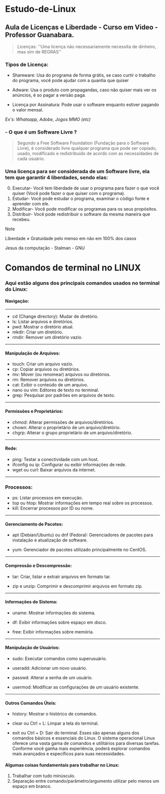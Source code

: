 # Estudo-de-Linux
 ## Aula de Licenças e Liberdade - Curso em Video - Professor Guanabara.

> Licenças: ''Uma licença não necessariamente necessita de dinheiro, mas sim de REGRAS''

### Tipos de Licença:

* Shareware: Usa do programa de forma grátis, se caso curtir o trabalho do programa, você pode ajudar com a quantia que quiser

* Adware: Usa o produto com propagandas, caso não quiser mais ver os anúncios, é so pagar a versão paga.

* Licença por Assinatura: Pode usar o software enquanto estiver pagando o valor mensal.

*Ex's: Whatsapp, Adobe, Jogos MMO (etc)*

### - O que é um Software Livre ?

> Segundo a Free Software Foundation (Fundação para o Software Livre), é considerado livre qualquer programa que pode ser copiado, usado, modificado e redistribuído de acordo com as necessidades de cada usuário.

### Uma licença para ser considerada de um Software livre, ela tem que garantir 4 liberdades, sendo elas:

0. Executar- Você tem liberdade de usar o programa para fazer o que você quiser (Você pode fazer o que quiser com o programa).
1. Estudar- Você pode estudar o programa, examinar o código fonte e aprender com ele.
2. Modificar- Você pode modificar os programas para os seus propósitos.
3. Distribuir- Você pode redistribuir o software da mesma maneira que recebeu.


> [!NOTE] 
Liberdade ≠ Gratuidade pelo menso em não em 100% dos casos

Jesus da computação - Stalman - GNU

# Comandos de terminal no **LINUX**


### Aqui estão alguns dos principais comandos usados no terminal do Linux:

#### Navigação:
---
* cd (Change directory): Mudar de diretório.
* ls: Listar arquivos e diretórios.
* pwd: Mostrar o diretório atual.
* mkdir: Criar um diretório.
* rmdir: Remover um diretório vazio.
---

#### Manipulação de Arquivos:

* touch: Criar um arquivo vazio.
* cp: Copiar arquivos ou diretórios.
* mv: Mover (ou renomear) arquivos ou diretórios.
* rm: Remover arquivos ou diretórios.
* cat: Exibir o conteúdo de um arquivo.
* nano ou vim: Editores de texto no terminal.
* grep: Pesquisar por padrões em arquivos de texto.
---
#### Permissões e Proprietários:

* chmod: Alterar permissões de arquivos/diretórios.
* chown: Alterar o proprietário de um arquivo/diretório.
* chgrp: Alterar o grupo proprietário de um arquivo/diretório.
---
#### Rede:
* ping: Testar a conectividade com um host.
* ifconfig ou ip: Configurar ou exibir informações de rede.
* wget ou curl: Baixar arquivos da internet.
---
### Processos:

* ps: Listar processos em execução.
* top ou htop: Mostrar informações em tempo real sobre os processos.
* kill: Encerrar processos por ID ou nome.
---
#### Gerenciamento de Pacotes:


* apt (Debian/Ubuntu) ou dnf (Fedora): Gerenciadores de pacotes para instalação e atualização de software.

* yum: Gerenciador de pacotes utilizado principalmente no CentOS.
---
#### Compressão e Descompressão:

* tar: Criar, listar e extrair arquivos em formato tar.

* zip e unzip: Comprimir e descomprimir arquivos em formato zip.
---
#### Informações do Sistema:

* uname: Mostrar informações do sistema.

* df: Exibir informações sobre espaço em disco.

* free: Exibir informações sobre memória.

---
#### Manipulação de Usuários:

* sudo: Executar comandos como superusuário.

* useradd: Adicionar um novo usuário.

* passwd: Alterar a senha de um usuário.

* usermod: Modificar as configurações de um usuário existente.

---
#### Outros Comandos Úteis:

* history: Mostrar o histórico de comandos.

* clear ou Ctrl + L: Limpar a tela do terminal.

* exit ou Ctrl + D: Sair do terminal.
Esses são apenas alguns dos comandos básicos e essenciais do Linux. O sistema operacional Linux oferece uma vasta gama de comandos e utilitários para diversas tarefas. Conforme você ganha mais experiência, poderá explorar comandos mais avançados e específicos para suas necessidades.

#### Algumas coisas fundamentais para trabalhar no Linux:

1. Trabalhar com tudo minúsculo.
2. Separação entre comando/parâmetro/argumento utilizar pelo menos um espaço em branco.
